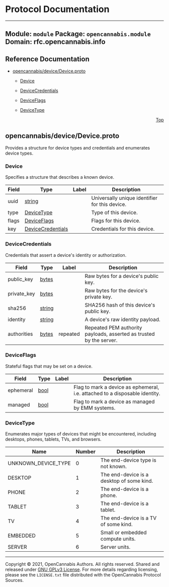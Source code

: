 # Protocol Documentation
<a name="top"></a>

---
Module: `module`
Package: `opencannabis.module`
Domain: rfc.opencannabis.info
---


## Reference Documentation

- [opencannabis/device/Device.proto](#opencannabis/device/Device.proto)
  - [Device](#opencannabis.device.Device)
  - [DeviceCredentials](#opencannabis.device.DeviceCredentials)
  - [DeviceFlags](#opencannabis.device.DeviceFlags)

  - [DeviceType](#opencannabis.device.DeviceType)





<a name="opencannabis/device/Device.proto"></a>
<p align="right"><a href="#top">Top</a></p>

## opencannabis/device/Device.proto
Provides a structure for device types and credentials and enumerates device types.


<a name="opencannabis.device.Device"></a>

### Device
Specifies a structure that describes a known device.


| Field | Type | Label | Description |
| ----- | ---- | ----- | ----------- |
| uuid | [string](#string) |  | Universally unique identifier for this device. |
| type | [DeviceType](#opencannabis.device.DeviceType) |  | Type of this device. |
| flags | [DeviceFlags](#opencannabis.device.DeviceFlags) |  | Flags for this device. |
| key | [DeviceCredentials](#opencannabis.device.DeviceCredentials) |  | Credentials for this device. |






<a name="opencannabis.device.DeviceCredentials"></a>

### DeviceCredentials
Credentials that assert a device's identity or authorization.


| Field | Type | Label | Description |
| ----- | ---- | ----- | ----------- |
| public_key | [bytes](#bytes) |  | Raw bytes for a device's public key. |
| private_key | [bytes](#bytes) |  | Raw bytes for the device's private key. |
| sha256 | [string](#string) |  | SHA256 hash of this device's public key. |
| identity | [string](#string) |  | A device's raw identity payload. |
| authorities | [bytes](#bytes) | repeated | Repeated PEM authority payloads, asserted as trusted by the server. |






<a name="opencannabis.device.DeviceFlags"></a>

### DeviceFlags
Stateful flags that may be set on a device.


| Field | Type | Label | Description |
| ----- | ---- | ----- | ----------- |
| ephemeral | [bool](#bool) |  | Flag to mark a device as ephemeral, i.e. attached to a disposable identity. |
| managed | [bool](#bool) |  | Flag to mark a device as managed by EMM systems. |





<!-- end messages -->


<a name="opencannabis.device.DeviceType"></a>

### DeviceType
Enumerates major types of devices that might be encountered, including desktops, phones, tablets, TVs, and browsers.

| Name | Number | Description |
| ---- | ------ | ----------- |
| UNKNOWN_DEVICE_TYPE | 0 | The end-device type is not known. |
| DESKTOP | 1 | The end-device is a desktop of some kind. |
| PHONE | 2 | The end-device is a phone. |
| TABLET | 3 | The end-device is a tablet. |
| TV | 4 | The end-device is a TV of some kind. |
| EMBEDDED | 5 | Small or embedded compute units. |
| SERVER | 6 | Server units. |


<!-- end enums -->

<!-- end HasExtensions -->

<!-- end services -->



---

Copyright &copy; 2021, OpenCannabis Authors. All rights reserved. Shared and released under
[GNU GPLv3 License](https://www.gnu.org/licenses/gpl-3.0.en.html). For more details regarding licensing, please see the
`LICENSE.txt` file distributed with the OpenCannabis Protocol Sources.
